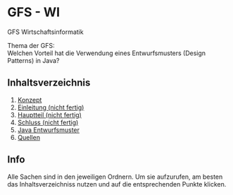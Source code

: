 # GFS - WI
GFS Wirtschaftsinformatik

Thema der GFS: </br>
Welchen Vorteil hat die Verwendung eines Entwurfsmusters (Design Patterns) in Java?

## Inhaltsverzeichnis
1. [Konzept](./konzept)
2. [Einleitung (nicht fertig)](./ausarbeitung/einleitung)
3. [Hauptteil (nicht fertig)](./ausarbeitung/hauptteil)
4. [Schluss (nicht fertig)](./ausarbeitung/schluss)
5. [Java Entwurfsmuster](./java)
6. [Quellen](./quellen)

## <h2>Info</h2>
Alle Sachen sind in den jeweiligen Ordnern. Um sie aufzurufen, am besten das Inhaltsverzeichniss nutzen und auf die entsprechenden Punkte klicken.
